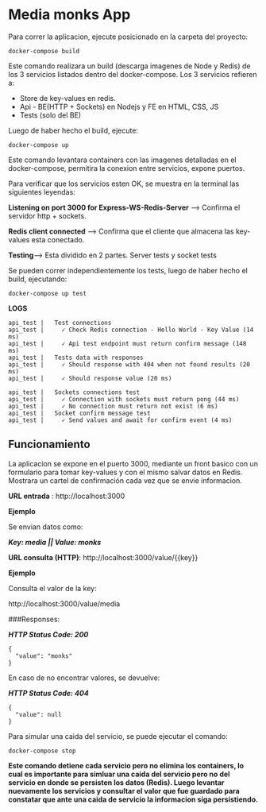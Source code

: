 # Media monks App

Para correr la aplicacion, ejecute posicionado en la carpeta del proyecto:

```
docker-compose build
```

Este comando realizara un build (descarga imagenes de Node y Redis) de los 3 servicios listados dentro del docker-compose. Los 3 servicios refieren a:

- Store de key-values en redis.
- Api - BE(HTTP + Sockets) en Nodejs y FE en HTML, CSS, JS
- Tests (solo del BE)

Luego de haber hecho el build, ejecute:

```
docker-compose up
```

Este comando levantara containers con las imagenes detalladas en el docker-compose, permitira la conexion entre servicios, expone puertos.

Para verificar que los servicios esten OK, se muestra en la terminal las siguientes leyendas:

**Listening on port 3000 for Express-WS-Redis-Server** --> Confirma el servidor http + sockets.

**Redis client connected** --> Confirma que el cliente que almacena las key-values esta conectado.

**Testing**--> Esta dividido en 2 partes. Server tests y socket tests

Se pueden correr independientemente los tests, luego de haber hecho el build, ejecutando:

```
docker-compose up test
```

**LOGS**

```
api_test |   Test connections
api_test |     ✓ Check Redis connection - Hello World - Key Value (14 ms)
api_test |     ✓ Api test endpoint must return confirm message (148 ms)
api_test |   Tests data with responses
api_test |     ✓ Should response with 404 when not found results (20 ms)
api_test |     ✓ Should response value (20 ms)
```

```
api_test |   Sockets connections test
api_test |     ✓ Connection with sockets must return pong (44 ms)
api_test |     ✓ No connection must return not exist (6 ms)
api_test |   Socket confirm message test
api_test |     ✓ Send values and await for confirm event (4 ms)

```

## Funcionamiento

La aplicacion se expone en el puerto 3000, mediante un front basico con un formulario para tomar key-values y con el mismo salvar datos en Redis. Mostrara un cartel de confirmación cada vez que se envie informacion.

**URL entrada** : http://localhost:3000

**Ejemplo**

Se envian datos como:

**_Key: media ||
Value: monks_**

**URL consulta (HTTP)**: http://localhost:3000/value/{{key}}

**Ejemplo**

Consulta el valor de la key:

http://localhost:3000/value/media

###Responses:

**_HTTP Status Code: 200_**

```
{
  "value": "monks"
}
```

En caso de no encontrar valores, se devuelve:

**_HTTP Status Code: 404_**

```
{
  "value": null
}
```

Para simular una caida del servicio, se puede ejecutar el comando:

```
docker-compose stop
```

**Este comando detiene cada servicio pero no elimina los containers, lo cual es importante para simluar una caida del servicio pero no del servicio en donde se persisten los datos (Redis).
Luego levantar nuevamente los servicios y consultar el valor que fue guardado para constatar que ante una caida de servicio la informacion siga persistiendo.**
